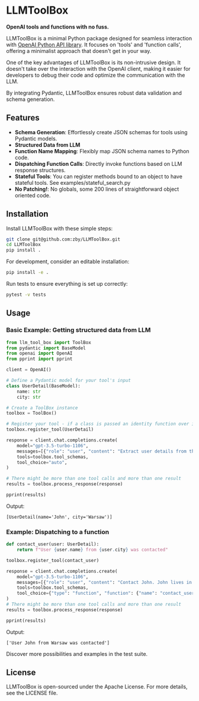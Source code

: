 # LLMToolBox
**OpenAI tools and functions with no fuss.**

LLMToolBox is a minimal Python package designed for seamless interaction with 
[OpenAI Python API library](https://github.com/openai/openai-python).
It focuses on 'tools' and 'function calls', offering a minimalist approach that doesn't get in your way.

One of the key advantages of LLMToolBox is its non-intrusive design. 
It doesn't take over the interaction with the OpenAI client, making it easier for developers
to debug their code and optimize the communication with the LLM.

By integrating Pydantic, LLMToolBox ensures robust data validation and schema generation.

## Features

- **Schema Generation**: Effortlessly create JSON schemas for tools using Pydantic models.
- **Structured Data from LLM**
- **Function Name Mapping**: Flexibly map JSON schema names to Python code.
- **Dispatching Function Calls**: Directly invoke functions based on LLM response structures.
- **Stateful Tools**: You can register methods bound to an object to have stateful tools. See examples/stateful_search.py
- **No Patching!**: No globals, some 200 lines of straightforward object oriented code.

## Installation

Install LLMToolBox with these simple steps:

```bash
git clone git@github.com:zby/LLMToolBox.git
cd LLMToolBox
pip install .
```
For development, consider an editable installation:

```bash
pip install -e .
```

Run tests to ensure everything is set up correctly:

```bash
pytest -v tests
```

## Usage

### Basic Example: Getting structured data from LLM

```python
from llm_tool_box import ToolBox
from pydantic import BaseModel
from openai import OpenAI
from pprint import pprint

client = OpenAI()

# Define a Pydantic model for your tool's input
class UserDetail(BaseModel):
    name: str
    city: str

# Create a ToolBox instance
toolbox = ToolBox()

# Register your tool - if a class is passed an identity function over it is registered
toolbox.register_tool(UserDetail)

response = client.chat.completions.create(
    model="gpt-3.5-turbo-1106",
    messages=[{"role": "user", "content": "Extract user details from the following sentence: John lives in Warsaw and likes banana"}],
    tools=toolbox.tool_schemas,
    tool_choice="auto",
)

# There might be more than one tool calls and more than one result
results = toolbox.process_response(response)

pprint(results)
```
Output:
```
[UserDetail(name='John', city='Warsaw')]
```

### Example: Dispatching to a function

```python
def contact_user(user: UserDetail):
    return f"User {user.name} from {user.city} was contacted"

toolbox.register_tool(contact_user)

response = client.chat.completions.create(
    model="gpt-3.5-turbo-1106",
    messages=[{"role": "user", "content": "Contact John. John lives in Warsaw"}],
    tools=toolbox.tool_schemas,
    tool_choice={"type": "function", "function": {"name": "contact_user"}},
)
# There might be more than one tool calls and more than one result
results = toolbox.process_response(response)

pprint(results)

```
Output:
```
['User John from Warsaw was contacted']
```

Discover more possibilities and examples in the test suite.

## License

LLMToolBox is open-sourced under the Apache License. For more details, see the LICENSE file.
